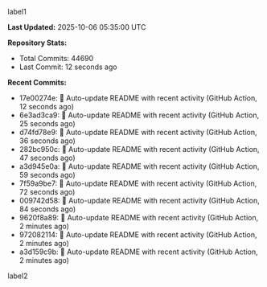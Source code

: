 
label1 
<!-- ACTIVITY_START -->
**Last Updated:** 2025-10-06 05:35:00 UTC

**Repository Stats:**
- Total Commits: 44690
- Last Commit: 12 seconds ago

**Recent Commits:**
- 17e00274e: 🤖 Auto-update README with recent activity (GitHub Action, 12 seconds ago)
- 6e3ad3ca9: 🤖 Auto-update README with recent activity (GitHub Action, 25 seconds ago)
- d74fd78e9: 🤖 Auto-update README with recent activity (GitHub Action, 36 seconds ago)
- 282bc950c: 🤖 Auto-update README with recent activity (GitHub Action, 47 seconds ago)
- a3d945e0a: 🤖 Auto-update README with recent activity (GitHub Action, 59 seconds ago)
- 7f59a9be7: 🤖 Auto-update README with recent activity (GitHub Action, 72 seconds ago)
- 009742d58: 🤖 Auto-update README with recent activity (GitHub Action, 84 seconds ago)
- 9620f8a89: 🤖 Auto-update README with recent activity (GitHub Action, 2 minutes ago)
- 972082114: 🤖 Auto-update README with recent activity (GitHub Action, 2 minutes ago)
- a3d159c9b: 🤖 Auto-update README with recent activity (GitHub Action, 2 minutes ago)
<!-- ACTIVITY_END -->

label2
